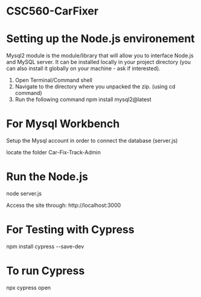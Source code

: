 # CSC560-CarFixer
# Setting up the Node.js environement
Mysql2 module is the module/library that will allow you to interface Node.js and MySQL server. 
It can be installed locally in your project directory (you can also install it globally on your 
machine - ask if interested). 
1) Open Terminal/Command shell 
2) Navigate to the directory where you unpacked the zip. (using cd command) 
3) Run the following command 
npm install mysql2@latest 

# For Mysql Workbench

Setup the Mysql account in order to connect the database (server.js)

locate the folder Car-Fix-Track-Admin

# Run the Node.js

node server.js 

Access the site through: http://localhost:3000

# For Testing with Cypress

npm install cypress --save-dev 

# To run Cypress

npx cypress open